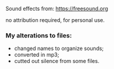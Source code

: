Sound effects from:
https://freesound.org

no attribution required, for personal use.

### My alterations to files:
- changed names to organize sounds;
- converted in mp3;
- cutted out silence from some files. 